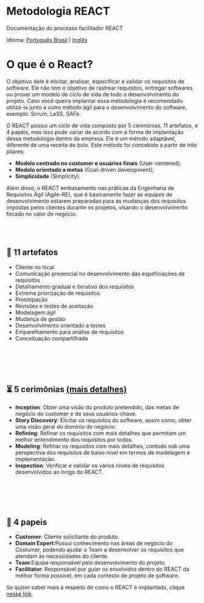 # Metodologia REACT
Documentação do processo facilitador REACT

Idioma: [Português Brasil](README.md) | [Inglês](locale/en/README.md)

# **O que é o React?**
O objetivo dele é elicitar, analisar, especificar e validar os requisitos de software. Ele não tem o objetivo de rastrear requisitos, entregar softwares ou prover um modelo de ciclo de vida de todo o desenvolvimento do projeto. Caso você queira implantar essa metodologia é recomendado utilizá-la junto a outro método ágil para o desenvolvimento do software, exemplo:
Scrum, LeSS, SAFe.

O REACT possui um ciclo de vida composto por 5 cerimônias, 11 artefatos, e 4 papéis, mas isso pode variar de acordo com a forma de implantação dessa metodologia dentro da empresa. Ele é um método adaptável, diferente de uma receita de bolo. Este método foi concebido a partir de três pilares: 

- **Modelo centrado no customer e usuários finais** (User-centered);
- **Modelo orientado a metas** (Goal-driven development);
- **Simplicidade** (Simplicity).

Além disso, o REACT embasamento nas práticas da Engenharia de Requisitos Ágil (Agile-RE), que é basicamente fazer as equipes de desenvolvimento estarem preparadas para as mudanças dos requisitos impostas pelos clientes durante os projetos, visando o desenvolvimento focado no valor de negócio.
<br><br><br><br>

## 📜 **11 artefatos** 
- Cliente no local
- Comunicação presencial no desenvolvimento das espeficiações de requisitos
- Detalhamento gradual e iterativo dos requisitos
- Extrema priorização de requisitos
- Prototipação
- Revisões e testes de aceitação
- Modelagem ágil    
- Mudança de gestão
- Desenvolvimento orientado a testes
- Emparelhamento para análise de requisitos
- Conceituação compartilhada

<br><br><br><br>

## ⏳  **5 cerimônias** [(mais detalhes)](locale/pt-br/CERIMONIAS.md)
-  **Inception**: Obter uma visão do produto pretendido, das metas de negócio do customer e de seus usuários-chave. 
- **Story Discovery**: Elicitar os requisitos do software, assim como, obter uma visão geral do domínio do negócio.
- **Refining**: Refinar os requisitos com mais detalhes que permitam um melhor entendimento dos requisitos por todos.
- **Modeling**: Refinar os requisitos com mais detalhes, contudo sob uma perspectiva dos requisitos de baixo nível em termos de modelagem e implementação.	
- **Inspection**: Verificar e validar os vários níveis de requisitos desenvolvidos ao longo do REACT.

<br><br><br><br>

## 👨  **4 papeis** 
-  **Customer**: Cliente solicitante do produto.
- **Domain Expert**:Possui conhecimento nas áreas de negócio do Costumer, podendo ajudar o Team a desenvolver os requisitos que atendam às necessidades do cliente. 
- **Team**:Equipe responsável pelo desenvolvimento do projeto.
- **Facilitator**: Responsável por guiar os envolvidos dentro do REACT da melhor forma possível, em cada contexto de projeto de software.

Se quiser saber mais a respeito de como o REACT é implantado, clique [nesse link](locale/pt-br/CERIMONIAS.md).




